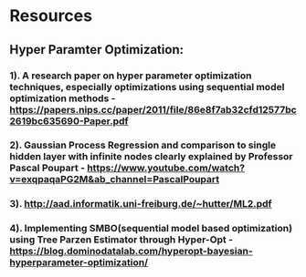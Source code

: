 # Resources

## Hyper Paramter Optimization:
### 1). A research paper on hyper parameter optimization techniques, especially optimizations using sequential model optimization methods - https://papers.nips.cc/paper/2011/file/86e8f7ab32cfd12577bc2619bc635690-Paper.pdf
### 2). Gaussian Process Regression and comparison to single hidden layer with infinite nodes clearly explained by Professor Pascal Poupart - https://www.youtube.com/watch?v=exqpaqaPG2M&ab_channel=PascalPoupart
### 3). http://aad.informatik.uni-freiburg.de/~hutter/ML2.pdf
### 4). Implementing SMBO(sequential model based optimization) using Tree Parzen Estimator through Hyper-Opt - https://blog.dominodatalab.com/hyperopt-bayesian-hyperparameter-optimization/
